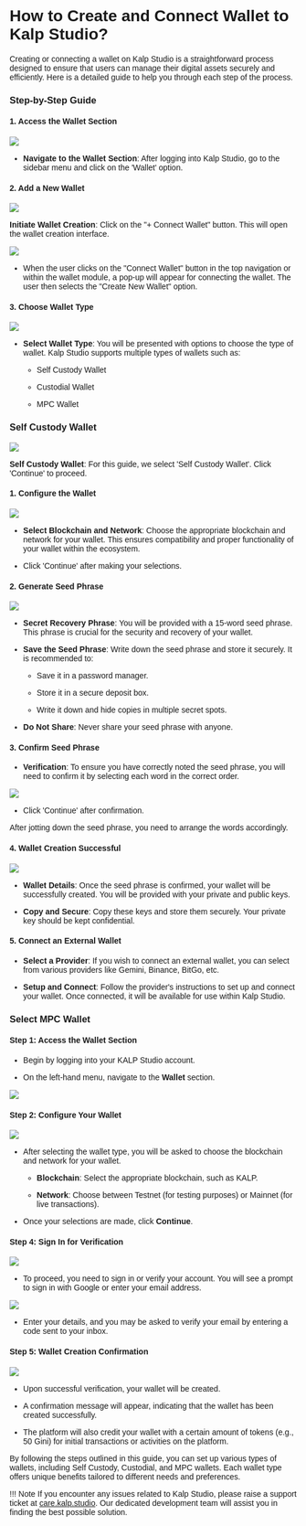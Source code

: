 <style>  body { font-family: "Source Sans 3", sans-serif!important; }</style>

<link  href="https://fonts.googleapis.com/css2?family=Source+Sans+3:ital,wght@0,200..900;1,200..900&display=swap"  rel="stylesheet">  <link  rel="stylesheet"  href="https://fonts.googleapis.com/icon?family=Material+Icons">


# How to Create and Connect Wallet to Kalp Studio?

Creating or connecting a wallet on Kalp Studio is a straightforward process designed to ensure that users can manage their digital assets securely and efficiently. Here is a detailed guide to help you through each step of the process.

### Step-by-Step Guide

#### 1. Access the Wallet Section

![](https://docs.kalp.studio/~gitbook/image?url=https%3A%2F%2F1148605496-files.gitbook.io%2F%7E%2Ffiles%2Fv0%2Fb%2Fgitbook-x-prod.appspot.com%2Fo%2Fspaces%252F4gkv2XhY4CmWY6Vp0djW%252Fuploads%252FAlRp1MwgtiJFKWB9HEWg%252Fimage.png%3Falt%3Dmedia%26token%3D4a14c61e-9c24-4749-98a1-1193d4fe11d3&width=768&dpr=4&quality=100&sign=b8745d1e&sv=1)

-   **Navigate to the Wallet Section**: After logging into Kalp Studio, go to the sidebar menu and click on the 'Wallet' option.
    

#### 2. Add a New Wallet

![](https://docs.kalp.studio/~gitbook/image?url=https%3A%2F%2F1148605496-files.gitbook.io%2F%7E%2Ffiles%2Fv0%2Fb%2Fgitbook-x-prod.appspot.com%2Fo%2Fspaces%252F4gkv2XhY4CmWY6Vp0djW%252Fuploads%252FT8uZiQECY0d4aW2vyr8p%252Fimage.png%3Falt%3Dmedia%26token%3D12d80406-61ab-45fa-ac51-db4d823cb6a2&width=768&dpr=4&quality=100&sign=879bf85&sv=1)

**Initiate Wallet Creation**: Click on the "+ Connect Wallet" button. This will open the wallet creation interface.

![](https://docs.kalp.studio/~gitbook/image?url=https%3A%2F%2F1148605496-files.gitbook.io%2F%7E%2Ffiles%2Fv0%2Fb%2Fgitbook-x-prod.appspot.com%2Fo%2Fspaces%252F4gkv2XhY4CmWY6Vp0djW%252Fuploads%252FeuOJjJdrgrMA2KxfX28K%252Fimage.png%3Falt%3Dmedia%26token%3Dce501a77-d873-4016-9d9c-7345dec46011&width=768&dpr=4&quality=100&sign=20f86746&sv=1)  
-   When the user clicks on the "Connect Wallet" button in the top navigation or within the wallet module, a pop-up will appear for connecting the wallet. The user then selects the "Create New Wallet" option.

#### 3. Choose Wallet Type

![](https://docs.kalp.studio/~gitbook/image?url=https%3A%2F%2F1148605496-files.gitbook.io%2F%7E%2Ffiles%2Fv0%2Fb%2Fgitbook-x-prod.appspot.com%2Fo%2Fspaces%252F4gkv2XhY4CmWY6Vp0djW%252Fuploads%252FhCklga8qQEJfYjlLSULZ%252Fimage.png%3Falt%3Dmedia%26token%3D8dff9855-530e-4070-bcb9-4e4012e5e68e&width=768&dpr=4&quality=100&sign=b3be615d&sv=1)

-   **Select Wallet Type**: You will be presented with options to choose the type of wallet. Kalp Studio supports multiple types of wallets such as:
    
    -   Self Custody Wallet
        
    -   Custodial Wallet
        
    -   MPC Wallet
    
### Self Custody Wallet

![](https://docs.kalp.studio/~gitbook/image?url=https%3A%2F%2F1148605496-files.gitbook.io%2F%7E%2Ffiles%2Fv0%2Fb%2Fgitbook-x-prod.appspot.com%2Fo%2Fspaces%252F4gkv2XhY4CmWY6Vp0djW%252Fuploads%252FkwWFemMDatHKYdB9YvL5%252Fimage.png%3Falt%3Dmedia%26token%3Da3f9fc46-60c0-45a7-a7bc-85c525e9c8be&width=768&dpr=4&quality=100&sign=640ab909&sv=1)

**Self Custody Wallet**: For this guide, we select 'Self Custody Wallet'. Click 'Continue' to proceed.

#### 1. Configure the Wallet

![](https://docs.kalp.studio/~gitbook/image?url=https%3A%2F%2F1148605496-files.gitbook.io%2F%7E%2Ffiles%2Fv0%2Fb%2Fgitbook-x-prod.appspot.com%2Fo%2Fspaces%252F4gkv2XhY4CmWY6Vp0djW%252Fuploads%252FQPxesAEFtqO3uKXpSmN6%252Fimage.png%3Falt%3Dmedia%26token%3Da1b40dde-e06e-4ec9-bbd1-28bfe9a83390&width=768&dpr=4&quality=100&sign=c99654fd&sv=1)

-   **Select Blockchain and Network**: Choose the appropriate blockchain and network for your wallet. This ensures compatibility and proper functionality of your wallet within the ecosystem.
    
-   Click 'Continue' after making your selections.
    

#### 2. Generate Seed Phrase

![](https://docs.kalp.studio/~gitbook/image?url=https%3A%2F%2F1148605496-files.gitbook.io%2F%7E%2Ffiles%2Fv0%2Fb%2Fgitbook-x-prod.appspot.com%2Fo%2Fspaces%252F4gkv2XhY4CmWY6Vp0djW%252Fuploads%252Fqn93UHqwiV5dXM7DbdW0%252Fimage.png%3Falt%3Dmedia%26token%3D680617f0-9d47-49b3-8115-7962a0ba0d62&width=768&dpr=4&quality=100&sign=e4b8b516&sv=1)

-   **Secret Recovery Phrase**: You will be provided with a 15-word seed phrase. This phrase is crucial for the security and recovery of your wallet.
    
-   **Save the Seed Phrase**: Write down the seed phrase and store it securely. It is recommended to:
    
    -   Save it in a password manager.
        
    -   Store it in a secure deposit box.
        
    -   Write it down and hide copies in multiple secret spots.
        
-   **Do Not Share**: Never share your seed phrase with anyone.
    

#### 3. Confirm Seed Phrase

-   **Verification**: To ensure you have correctly noted the seed phrase, you will need to confirm it by selecting each word in the correct order.


![](https://docs.kalp.studio/~gitbook/image?url=https%3A%2F%2F1148605496-files.gitbook.io%2F%7E%2Ffiles%2Fv0%2Fb%2Fgitbook-x-prod.appspot.com%2Fo%2Fspaces%252F4gkv2XhY4CmWY6Vp0djW%252Fuploads%252FvzAcGE78i4ywaAxzYsEa%252Fimage.png%3Falt%3Dmedia%26token%3D7675c2b7-6da9-4918-854f-9f306b96c0cb&width=768&dpr=4&quality=100&sign=c365e789&sv=1)

-   Click 'Continue' after confirmation.
    

After jotting down the seed phrase, you need to arrange the words accordingly.

#### 4. Wallet Creation Successful

![](https://docs.kalp.studio/~gitbook/image?url=https%3A%2F%2F1148605496-files.gitbook.io%2F%7E%2Ffiles%2Fv0%2Fb%2Fgitbook-x-prod.appspot.com%2Fo%2Fspaces%252F4gkv2XhY4CmWY6Vp0djW%252Fuploads%252FwWtJxk14WMQkXGE9MTMv%252Fimage.png%3Falt%3Dmedia%26token%3D5445ccd1-fb48-4447-847d-2598deec74ad&width=768&dpr=4&quality=100&sign=ac7c7b1f&sv=1)

-   **Wallet Details**: Once the seed phrase is confirmed, your wallet will be successfully created. You will be provided with your private and public keys.
    
-   **Copy and Secure**: Copy these keys and store them securely. Your private key should be kept confidential.
    

#### 5. Connect an External Wallet

-   **Select a Provider**: If you wish to connect an external wallet, you can select from various providers like Gemini, Binance, BitGo, etc.
    
-   **Setup and Connect**: Follow the provider's instructions to set up and connect your wallet. Once connected, it will be available for use within Kalp Studio.

### Select MPC Wallet

#### Step 1: Access the Wallet Section

-   Begin by logging into your KALP Studio account.
    
-   On the left-hand menu, navigate to the **Wallet** section.

![](https://docs.kalp.studio/~gitbook/image?url=https%3A%2F%2F1148605496-files.gitbook.io%2F%7E%2Ffiles%2Fv0%2Fb%2Fgitbook-x-prod.appspot.com%2Fo%2Fspaces%252F4gkv2XhY4CmWY6Vp0djW%252Fuploads%252F2HGNIDom3vWoNMKzsKbu%252Fimage.png%3Falt%3Dmedia%26token%3D283eedae-733e-4550-b41a-83d3cfa346f7&width=768&dpr=4&quality=100&sign=9f762c4d&sv=1)

#### Step 2: Configure Your Wallet

![](https://docs.kalp.studio/~gitbook/image?url=https%3A%2F%2F1148605496-files.gitbook.io%2F%7E%2Ffiles%2Fv0%2Fb%2Fgitbook-x-prod.appspot.com%2Fo%2Fspaces%252F4gkv2XhY4CmWY6Vp0djW%252Fuploads%252FXxsR8v2Yz47L1pCzhmnQ%252Fimage.png%3Falt%3Dmedia%26token%3D4fad1a22-a0ee-4b42-8f41-0222850d67dd&width=768&dpr=4&quality=100&sign=8082adda&sv=1)

-   After selecting the wallet type, you will be asked to choose the blockchain and network for your wallet.
    
    -   **Blockchain**: Select the appropriate blockchain, such as KALP.
        
    -   **Network**: Choose between Testnet (for testing purposes) or Mainnet (for live transactions).
        
-   Once your selections are made, click **Continue**.
    

#### Step 4: Sign In for Verification

![](https://docs.kalp.studio/~gitbook/image?url=https%3A%2F%2F1148605496-files.gitbook.io%2F%7E%2Ffiles%2Fv0%2Fb%2Fgitbook-x-prod.appspot.com%2Fo%2Fspaces%252F4gkv2XhY4CmWY6Vp0djW%252Fuploads%252FC2g4vHHIDXHi6OC9XjoL%252Fimage.png%3Falt%3Dmedia%26token%3D6a0688e2-6c3e-4033-a229-8463e1424a0f&width=768&dpr=4&quality=100&sign=aa36460b&sv=1)

-   To proceed, you need to sign in or verify your account. You will see a prompt to sign in with Google or enter your email address.

![](https://docs.kalp.studio/~gitbook/image?url=https%3A%2F%2F1148605496-files.gitbook.io%2F%7E%2Ffiles%2Fv0%2Fb%2Fgitbook-x-prod.appspot.com%2Fo%2Fspaces%252F4gkv2XhY4CmWY6Vp0djW%252Fuploads%252FPTzvwjDFvZ4r2JOear3x%252Fimage.png%3Falt%3Dmedia%26token%3D1c149c7b-d6a6-4791-bc00-1eba8897adb1&width=768&dpr=4&quality=100&sign=e84310b7&sv=1)

-   Enter your details, and you may be asked to verify your email by entering a code sent to your inbox.
    

#### Step 5: Wallet Creation Confirmation

![](https://docs.kalp.studio/~gitbook/image?url=https%3A%2F%2F1148605496-files.gitbook.io%2F%7E%2Ffiles%2Fv0%2Fb%2Fgitbook-x-prod.appspot.com%2Fo%2Fspaces%252F4gkv2XhY4CmWY6Vp0djW%252Fuploads%252FQkiKaUlWTPAO4PNpkDpP%252Fimage.png%3Falt%3Dmedia%26token%3D92e271c9-e9a9-4aac-a97a-3817b6b33d76&width=768&dpr=4&quality=100&sign=8e3723ab&sv=1)

-   Upon successful verification, your wallet will be created.
    
-   A confirmation message will appear, indicating that the wallet has been created successfully.
    
-   The platform will also credit your wallet with a certain amount of tokens (e.g., 50 Gini) for initial transactions or activities on the platform.
    

By following the steps outlined in this guide, you can set up various types of wallets, including Self Custody, Custodial, and MPC wallets. Each wallet type offers unique benefits tailored to different needs and preferences.


!!! Note
    If you encounter any issues related to Kalp Studio, please raise a support ticket at [care.kalp.studio](mailto:care.kalp.studio). Our dedicated development team will assist you in finding the best possible solution.